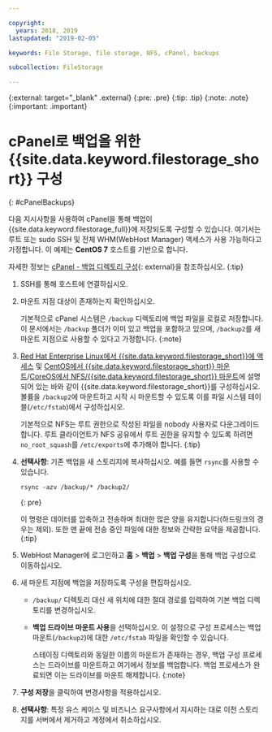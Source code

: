 ```yaml
---

copyright:
  years: 2018, 2019
lastupdated: "2019-02-05"

keywords: File Storage, file storage, NFS, cPanel, backups

subcollection: FileStorage

---
```

{:external: target="_blank" .external}
{:pre: .pre}
{:tip: .tip}
{:note: .note}
{:important: .important}

# cPanel로 백업을 위한 {{site.data.keyword.filestorage_short}} 구성
{: #cPanelBackups}

다음 지시사항을 사용하여 cPanel을 통해 백업이 {{site.data.keyword.filestorage_full}}에 저장되도록 구성할 수 있습니다. 여기서는 루트 또는 sudo SSH 및 전체 WHM(WebHost Manager) 액세스가 사용 가능하다고 가정합니다. 이 예제는 **CentOS 7** 호스트를 기반으로 합니다.

자세한 정보는 [cPanel - 백업 디렉토리 구성](https://docs.cpanel.net/display/68Docs/Backup+Configuration#BackupConfiguration-ConfigureBackupDirectory){: external}을 참조하십시오.
{:tip}

1. SSH를 통해 호스트에 연결하십시오.
2. 마운트 지점 대상이 존재하는지 확인하십시오. <br />

   기본적으로 cPanel 시스템은 `/backup` 디렉토리에 백업 파일을 로컬로 저장합니다. 이 문서에서는 `/backup` 폴더가 이미 있고 백업을 포함하고 있으며, `/backup2`를 새 마운트 지점으로 사용할 수 있다고 가정합니다.
   {:note}

3. [Red Hat Enterprise Linux에서 {{site.data.keyword.filestorage_short}}에 액세스](/docs/infrastructure/FileStorage?topic=FileStorage-mountingLinux) 및 [CentOS에서 {{site.data.keyword.filestorage_short}} 마운트](/docs/infrastructure/FileStorage?topic=FileStorage-mountingCentOS)/[CoreOS에서 NFS/{{site.data.keyword.filestorage_short}} 마운트](/docs/infrastructure/FileStorage?topic=FileStorage-mountingCoreOS)에 설명되어 있는 바와 같이 {{site.data.keyword.filestorage_short}}를 구성하십시오. 볼륨을 `/backup2`에 마운트하고 시작 시 마운트할 수 있도록 이를 파일 시스템 테이블(`/etc/fstab`)에서 구성하십시오. <br />

   기본적으로 NFS는 루트 권한으로 작성된 파일을 nobody 사용자로 다운그레이드합니다. 루트 클라이언트가 NFS 공유에서 루트 권한을 유지할 수 있도록 하려면 `no_root_squash`를 `/etc/exports`에 추가해야 합니다.
   {:tip}

4. **선택사항**: 기존 백업을 새 스토리지에 복사하십시오. 예를 들면 `rsync`를 사용할 수 있습니다.
   ```
   rsync -azv /backup/* /backup2/
   ```
   {: pre}

    이 명령은 데이터를 압축하고 전송하며 최대한 많은 양을 유지합니다(하드링크의 경우는 제외). 또한 맨 끝에 전송 중인 파일에 대한 정보와 간략한 요약을 제공합니다.
    {:tip}

5. WebHost Manager에 로그인하고 **홈** > **백업** > **백업 구성**을 통해 백업 구성으로 이동하십시오.

6. 새 마운트 지점에 백업을 저장하도록 구성을 편집하십시오.
    - `/backup/` 디렉토리 대신 새 위치에 대한 절대 경로를 입력하여 기본 백업 디렉토리를 변경하십시오.
    - **백업 드라이브 마운트 사용**을 선택하십시오. 이 설정으로 구성 프로세스는 백업 마운트(`/backup2`)에 대한 `/etc/fstab` 파일을 확인할 수 있습니다. <br />

      스테이징 디렉토리와 동일한 이름의 마운트가 존재하는 경우, 백업 구성 프로세스는 드라이브를 마운트하고 여기에서 정보를 백업합니다. 백업 프로세스가 완료되면 이는 드라이브를 마운트 해제합니다.
      {:note}
7. **구성 저장**을 클릭하여 변경사항을 적용하십시오.
8. **선택사항**: 특정 유스 케이스 및 비즈니스 요구사항에서 지시하는 대로 이전 스토리지를 서버에서 제거하고 계정에서 취소하십시오.
